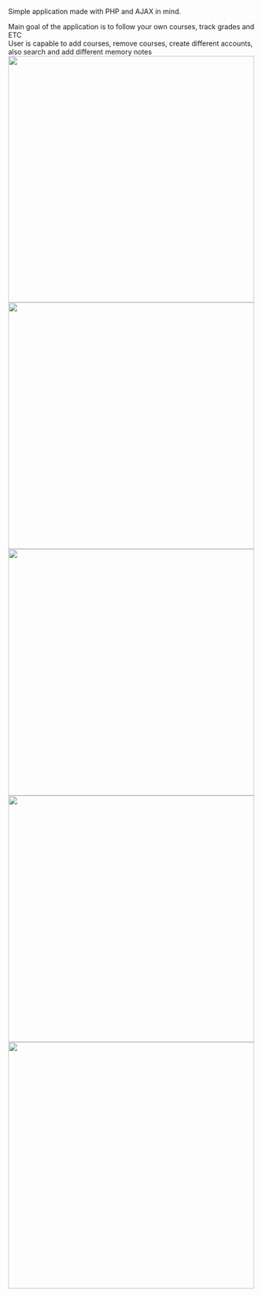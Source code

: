 Simple application made with PHP and AJAX in mind.

Main goal of the application is to follow your own courses, track grades and ETC  
User is capable to add courses, remove courses, create different accounts, also search and add different memory notes
<img src="https://gitlab.com/meincrab/webHarkka/raw/master/ScreenshotsWebHarkka/Screenshot1.PNG" width="500px">  
<img src="https://gitlab.com/meincrab/webHarkka/raw/master/ScreenshotsWebHarkka/Screenshot2.PNG" width="500px">  
<img src="https://gitlab.com/meincrab/webHarkka/raw/master/ScreenshotsWebHarkka/Screenshot3.PNG" width="500px">  
<img src="https://gitlab.com/meincrab/webHarkka/raw/master/ScreenshotsWebHarkka/Screenshot4.PNG" width="500px">  
<img src="https://gitlab.com/meincrab/webHarkka/raw/master/ScreenshotsWebHarkka/Screenshot5.PNG" width="500px">  
